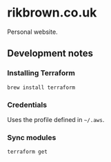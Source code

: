 # rikbrown.co.uk

Personal website.

## Development notes

### Installing Terraform

`brew install terraform`

### Credentials

Uses the profile defined in `~/.aws`.

### Sync modules

`terraform get`



